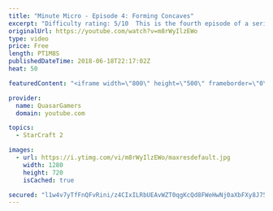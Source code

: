 ```yaml
---
title: "Minute Micro - Episode 4: Forming Concaves"
excerpt: "Difficulty rating: 5/10  This is the fourth episode of a series of 1-minute videos explaining how to perform common micro techniques. This episode is on forming concaves.  twitch.tv/Quasarprintf"
originalUrl: https://youtube.com/watch?v=m8rWyIlzEWo
type: video
price: Free
length: PT1M8S
publishedDateTime: 2018-06-18T22:17:02Z
heat: 50

featuredContent: "<iframe width=\"800\" height=\"500\" frameborder=\"0\" src=\"https://www.youtube.com/embed/m8rWyIlzEWo\" allow=\"accelerometer; autoplay; encrypted-media; gyroscope; picture-in-picture\" allowfullscreen></iframe>"

provider:
  name: QuasarGamers
  domain: youtube.com

topics:
  - StarCraft 2

images:
  - url: https://i.ytimg.com/vi/m8rWyIlzEWo/maxresdefault.jpg
    width: 1280
    height: 720
    isCached: true

secured: "l1w4v7yTfFnQFvRini/z4CIxILRbUEAvWZT0qgKcQd8FWeHwNj0aXbFXy8J75mwLNvjqljitWMqX+/cXbKxbUoK5EkEN3nsAizIKKrN8BzB0+ephkqjTOAuyf8IuMtYAbw24Skeu6m0D69yYy8sBAb9XvgNJSUU1tzQziw4koY4GOrt00cqk6hGl59pmRJ1nfRzcjT4CeTZjrPCyz4ql28H+Pz/oN1YjqHmhCEwXB61JF3Y6tXiERPGhm4fOK8rIJb96zl9EXNtifxlE0D7phrxVHC1gIWqzOxgeeDKBOQfnZxHvNAwIIcOx6F94ZHtvzXkaijfPa/rYSsmOlw0L9JCI4SUPyPiI+t5mSrBHwHDzHeMhcVdK+CwKsDS8YhthVtYzLaT59yk8w81IgiAVcDeQNZbn9p8ESUqIcuHfQAg=;JccGDA9D07qVqE/RrjttzA=="
---
```


